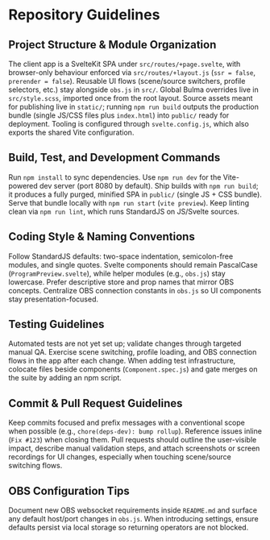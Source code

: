 # Repository Guidelines

## Project Structure & Module Organization
The client app is a SvelteKit SPA under `src/routes/+page.svelte`, with browser-only behaviour enforced via `src/routes/+layout.js` (`ssr = false`, `prerender = false`). Reusable UI flows (scene/source switchers, profile selectors, etc.) stay alongside `obs.js` in `src/`. Global Bulma overrides live in `src/style.scss`, imported once from the root layout. Source assets meant for publishing live in `static/`; running `npm run build` outputs the production bundle (single JS/CSS files plus `index.html`) into `public/` ready for deployment. Tooling is configured through `svelte.config.js`, which also exports the shared Vite configuration.

## Build, Test, and Development Commands
Run `npm install` to sync dependencies. Use `npm run dev` for the Vite-powered dev server (port 8080 by default). Ship builds with `npm run build`; it produces a fully purged, minified SPA in `public/` (single JS + CSS bundle). Serve that bundle locally with `npm run start` (`vite preview`). Keep linting clean via `npm run lint`, which runs StandardJS on JS/Svelte sources.

## Coding Style & Naming Conventions
Follow StandardJS defaults: two-space indentation, semicolon-free modules, and single quotes. Svelte components should remain PascalCase (`ProgramPreview.svelte`), while helper modules (e.g., `obs.js`) stay lowercase. Prefer descriptive store and prop names that mirror OBS concepts. Centralize OBS connection constants in `obs.js` so UI components stay presentation-focused.

## Testing Guidelines
Automated tests are not yet set up; validate changes through targeted manual QA. Exercise scene switching, profile loading, and OBS connection flows in the app after each change. When adding test infrastructure, colocate files beside components (`Component.spec.js`) and gate merges on the suite by adding an npm script.

## Commit & Pull Request Guidelines
Keep commits focused and prefix messages with a conventional scope when possible (e.g., `chore(deps-dev): bump rollup`). Reference issues inline (`Fix #123`) when closing them. Pull requests should outline the user-visible impact, describe manual validation steps, and attach screenshots or screen recordings for UI changes, especially when touching scene/source switching flows.

## OBS Configuration Tips
Document new OBS websocket requirements inside `README.md` and surface any default host/port changes in `obs.js`. When introducing settings, ensure defaults persist via local storage so returning operators are not blocked.
